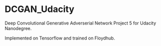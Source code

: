 # DCGAN_Udacity

Deep Convolutional Generative Adverserial Network Project 5 for Udacity Nanodegree.

Implemented on Tensorflow and trained on Floydhub.
